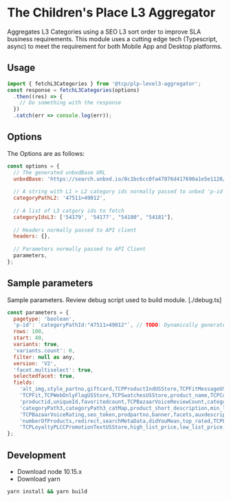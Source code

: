 
# The Children's Place L3 Aggregator

Aggregates L3 Categories using a SEO L3 sort order to improve SLA business requirements.
This module uses a cutting edge tech (Typescript, async) to meet the requirement for both Mobile App
and Desktop platforms.

## Usage

```js
import { fetchL3Categories } from '@tcp/plp-level3-aggregator';
const response = fetchL3Categories(options)
  .then((res) => {
    // Do something with the response
  })
  .catch(err => console.log(err));
```

## Options
The Options are as follows:

```js
const options = {
  // The generated unbxdBase URL
  unbxdBase: 'https://search.unbxd.io/8c1bc6cc0fa47076d417690a1e5e1120/test-childrensplace-com702771523873394',
  
  // A string with L1 > L2 category ids normally passed to unbxd 'p-id' request parameter
  categoryPathL2: '47511>49012',
  
  // A list of L3 catgory ids to fetch
  categoryIdsL3: ['54179', '54177', "54180", "54181"],
  
  // Headers normally passed to API client
  headers: {},
  
  // Parameters normally passed to API Client
  parameters,
};
````
## Sample parameters
Sample parameters.  Review debug script used to build module.  [./debug.ts]
```js
const parameters = {
  pagetype: 'boolean',
  'p-id': `categoryPathId:"47511>49012"`, // TODO: Dynamically generate
  rows: 100,
  start: 40,
  variants: true,
  'variants.count': 0,
  filter: null as any,
  version: 'V2',
  'facet.multiselect': true,
  selectedfacet: true,
  fields:
    'alt_img,style_partno,giftcard,TCPProductIndUSStore,TCPFitMessageUSSstore,' +
    'TCPFit,TCPWebOnlyFlagUSStore,TCPSwatchesUSStore,product_name,TCPColor,imagename,' +
    'productid,uniqueId,favoritedcount,TCPBazaarVoiceReviewCount,categoryPath3_fq,' +
    'categoryPath3,categoryPath3_catMap,product_short_description,min_list_price,min_offer_price,' +
    'TCPBazaarVoiceRating,seo_token,prodpartno,banner,facets,auxdescription,list_of_attributes,' +
    'numberOfProducts,redirect,searchMetaData,didYouMean,top_rated,TCPLoyaltyPromotionTextUSStore,' +
    'TCPLoyaltyPLCCPromotionTextUSStore,high_list_price,low_list_price,low_offer_price,high_offer_price',
};
```

## Development
- Download node 10.15.x
- Download yarn

```bash
yarn install && yarn build
```
